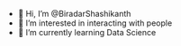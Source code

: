 - 👋 Hi, I’m @BiradarShashikanth
- 👀 I’m interested in interacting with people
- 🌱 I’m currently learning Data Science

<!---
BiradarShashikanth/BiradarShashikanth is a ✨ special ✨ repository because its `README.md` (this file) appears on your GitHub profile.
You can click the Preview link to take a look at your changes.
--->
